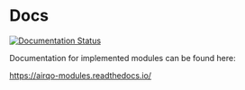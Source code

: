 # Docs

[![Documentation Status](https://readthedocs.org/projects/airqo-modules/badge/?version=latest)](https://airqo-modules.readthedocs.io/en/latest/?badge=latest)


Documentation for implemented modules can be found here:

https://airqo-modules.readthedocs.io/
